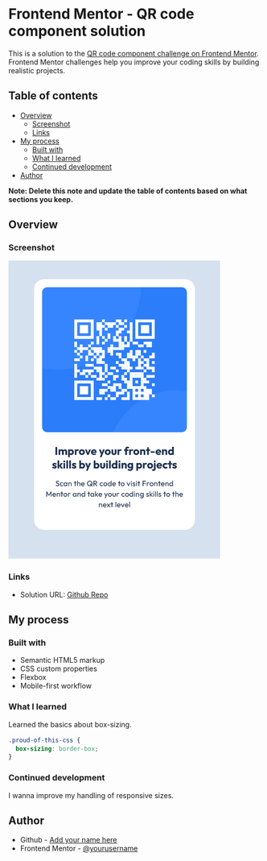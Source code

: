 # Frontend Mentor - QR code component solution

This is a solution to the [QR code component challenge on Frontend Mentor](https://www.frontendmentor.io/challenges/qr-code-component-iux_sIO_H). Frontend Mentor challenges help you improve your coding skills by building realistic projects.

## Table of contents

- [Overview](#overview)
  - [Screenshot](#screenshot)
  - [Links](#links)
- [My process](#my-process)
  - [Built with](#built-with)
  - [What I learned](#what-i-learned)
  - [Continued development](#continued-development)
- [Author](#author)

**Note: Delete this note and update the table of contents based on what sections you keep.**

## Overview

### Screenshot

![](./images/screenshot.png)

### Links

- Solution URL: [Github Repo](https://github.com/franArteaga8/fM--getting-started)

## My process

### Built with

- Semantic HTML5 markup
- CSS custom properties
- Flexbox
- Mobile-first workflow

### What I learned

Learned the basics about box-sizing.

```css
.proud-of-this-css {
  box-sizing: border-box;
}
```

### Continued development

I wanna improve my handling of responsive sizes.

## Author

- Github - [Add your name here](https://github.com/franArteaga8)
- Frontend Mentor - [@yourusername](https://www.frontendmentor.io/profile/franArteaga8)
